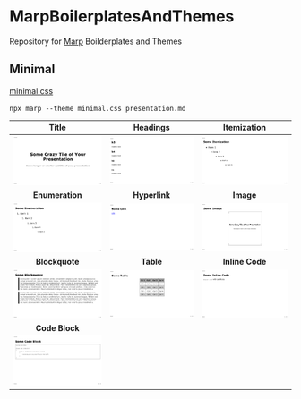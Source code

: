 # MarpBoilerplatesAndThemes
Repository for [Marp](https://marp.app) Boilderplates and Themes

## Minimal

[minimal.css](./themes/minimal.css)

```
npx marp --theme minimal.css presentation.md
```

|**Title**|**Headings**|**Itemization**|
|:-:|:-:|:-:|
|<img src="./previews/minimal/slides.001.png" width="200"/>|<img src="./previews/minimal/slides.002.png" width="200"/>|<img src="./previews/minimal/slides.003.png" width="200"/>|
|**Enumeration**|**Hyperlink**|**Image**|
|<img src="./previews/minimal/slides.004.png" width="200"/>|<img src="./previews/minimal/slides.005.png" width="200"/>|<img src="./previews/minimal/slides.006.png" width="200"/>|
|**Blockquote**|**Table**|**Inline Code**|
|<img src="./previews/minimal/slides.007.png" width="200"/>|<img src="./previews/minimal/slides.008.png" width="200"/>|<img src="./previews/minimal/slides.009.png" width="200"/>|
|**Code Block**|||
|<img src="./previews/minimal/slides.010.png" width="200"/>||